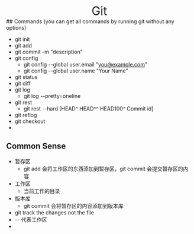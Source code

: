 <center> <font size=6> Git </font> </center>   
## Commands (you can get all commands by running git without any options)

- git init
- git add
- git commit -m "description"
- git config 
  - git config --global user.email "you@example.com"
  - git config --global user.name "Your Name"
- git status
- git diff
- git log
  - git log --pretty=oneline
- git rest
  - git rest --hard [HEAD^ HEAD^^ HEAD100^ Commit id]
- git reflog
- git checkout
- 



## Common Sense

- 暂存区
  - git add 会将工作区的东西添加到暂存区，git commit 会提交暂存区的内容
- 工作区
  - 当前工作的目录
- 版本库
  - git commit 会将暂存区的内容添加到版本库
- git track the changes not the file
- -- 代表工作区
- 







